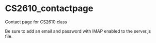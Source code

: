 # CS2610_contactpage
Contact page for CS2610 class

Be sure to add an email and password with IMAP enabled to the server.js file.
